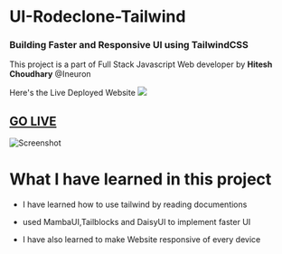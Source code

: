 



# UI-Rodeclone-Tailwind

### Building Faster and Responsive UI using TailwindCSS

This project is a part of Full Stack Javascript Web developer by **Hitesh Choudhary** @Ineuron


Here's the Live Deployed Website ![](https://img.shields.io/badge/Project%20-3-orange)


## [GO LIVE](https://ui-rodeclone-tailwind.netlify.app)


![Screenshot](./SS.png)

# What I have learned in this project

- I have learned how to use tailwind by reading documentions

- used MambaUI,Tailblocks and DaisyUI to implement faster UI

- I have also learned to make Website responsive of every device
